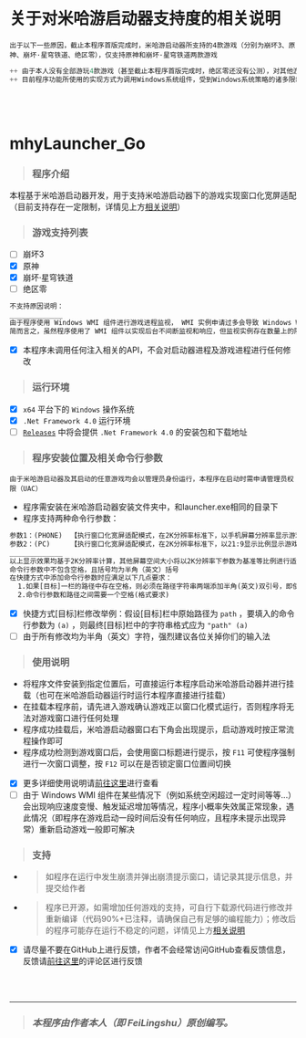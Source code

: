 # __关于对米哈游启动器支持度的相关说明__
`出于以下一些原因，截止本程序首版完成时，米哈游启动器所支持的4款游戏（分别为崩坏3、原神、崩坏·星穹铁道、绝区零），仅支持原神和崩坏·星穹铁道两款游戏`
```C
++ 由于本人没有全部游玩4款游戏（甚至截止本程序首版完成时，绝区零还没有公测），对其他游戏进行支持成本开销太大且没有办法保证适配性
++ 目前程序功能所使用的实现方式为调用Windows系统组件，受到Windows系统策略的诸多限制，如果增加游戏支持会导致出现可以预见的系统错误（下方会进行详细说明）
```
<br></br>
# __mhyLauncher_Go__
> ### __程序介绍__
本程基于米哈游启动器开发，用于支持米哈游启动器下的游戏实现窗口化宽屏适配（目前支持存在一定限制，详情见上方[相关说明](#关于对米哈游启动器支持度的相关说明)）
> ### __游戏支持列表__
- [ ] 崩坏3
- [x] 原神
- [x] 崩坏·星穹铁道
- [ ] 绝区零
```html
不支持原因说明：
_____________
由于程序使用 Windows WMI 组件进行游戏进程监视， WMI 实例申请过多会导致 Windows WMI 组件抛出异常[配额冲突]
简而言之，虽然程序使用了 WMI 组件以实现后台不间断监视和响应，但监视实例存在数量上的限制
```
- [x] 本程序未调用任何注入相关的API，不会对启动器进程及游戏进程进行任何修改
> ### __运行环境__
- [x] `x64` 平台下的 `Windows` 操作系统
- [x] `.Net Framework 4.0` 运行环境
- [ ] [`Releases`](../../releases) 中将会提供 `.Net Framework 4.0` 的安装包和下载地址
> ### __程序安装位置及相关命令行参数__
`由于米哈游启动器及其启动的任意游戏均会以管理员身份运行，本程序在启动时需申请管理员权限（UAC）`
* 程序需安装在米哈游启动器安装文件夹中，和launcher.exe相同的目录下
* 程序支持两种命令行参数：
```html
参数1：(PHONE)  【执行窗口化宽屏适配模式，在2K分辨率标准下，以手机屏幕分辨率显示游戏画面，显示分辨率为2400×1080】
参数2：(PC)     【执行窗口化宽屏适配模式，在2K分辨率标准下，以21:9显示比例显示游戏画面，显示分辨率为2520×1080】  
_____________
以上显示效果均基于2K分辨率计算，其他屏幕空间大小将以2K分辨率下参数为基准等比例进行适配
命令行参数中不包含空格，且括号均为半角（英文）括号
在快捷方式中添加命令行参数时应满足以下几点要求：
  1.如果[目标]一栏的路径中存在空格，则必须在路径字符串两端添加半角(英文)双引号，即使没有空格也推荐加上(没别的意思，纯纯代码洁癖)
  2.命令行参数和路径之间需要一个空格(格式要求)
```
- [x] 快捷方式[目标]栏修改举例：假设[目标]栏中原始路径为 `path` ，要填入的命令行参数为 `(a)` ，则最终[目标]栏中的字符串格式应为 `"path" (a)`
- [ ] 由于所有修改均为半角（英文）字符，强烈建议各位关掉你们的输入法
> ### __使用说明__
* 将程序文件安装到指定位置后，可直接运行本程序启动米哈游启动器并进行挂载（也可在米哈游启动器运行时运行本程序直接进行挂载）
* 在挂载本程序前，请先进入游戏确认游戏正以窗口化模式运行，否则程序将无法对游戏窗口进行任何处理
* 程序成功挂载后，米哈游启动器窗口右下角会出现提示，启动游戏时按正常流程操作即可
* 程序成功检测到游戏窗口后，会使用窗口标题进行提示，按 `F11` 可使程序强制进行一次窗口调整，按 `F12` 可以在是否锁定窗口位置间切换
- [x] 更多详细使用说明请[前往这里](https://www.bilibili.com/video/BV1L4gjedEWh)进行查看
- [ ] 由于 Windows WMI 组件在某些情况下（例如系统空闲超过一定时间等等...）会出现响应速度变慢、触发延迟增加等情况，程序小概率失效属正常现象，遇此情况（即程序在游戏启动一段时间后没有任何响应，且程序未提示出现异常）重新启动游戏一般即可解决
> ### __支持__
* > 如程序在运行中发生崩溃并弹出崩溃提示窗口，请记录其提示信息，并提交给作者  
* > 程序已开源，如需增加任何游戏的支持，可自行下载源代码进行修改并重新编译（代码90%+已注释，请确保自己有足够的编程能力）；修改后的程序可能存在运行不稳定的问题，详情见上方[相关说明](#关于对米哈游启动器支持度的相关说明)
- [x] 请尽量不要在GitHub上进行反馈，作者不会经常访问GitHub查看反馈信息，反馈请[前往这里](https://www.bilibili.com/video/BV1L4gjedEWh)的评论区进行反馈




<br></br>
___
> ### **_本程序由作者本人（即 FeiLingshu）原创编写。_**
